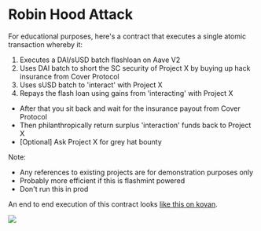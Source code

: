 # Robin Hood Attack

For educational purposes, here's a contract that executes a single atomic transaction whereby it:

1. Executes a DAI/sUSD batch flashloan on Aave V2
2. Uses DAI batch to short the SC security of Project X by buying up hack insurance from Cover Protocol
3. Uses sUSD batch to 'interact' with Project X
4. Repays the flash loan using gains from 'interacting' with Project X

- After that you sit back and wait for the insurance payout from Cover Protocol
- Then philanthropically return surplus 'interaction' funds back to Project X
- [Optional] Ask Project X for grey hat bounty

Note:
- Any references to existing projects are for demonstration purposes only
- Probably more efficient if this is flashmint powered
- Don't run this in prod

An end to end execution of this contract looks [like this on kovan](https://kovan.etherscan.io/tx/0xf82fbf1a79c12175aecf904422df35c430d5c12e71b4a44c0536c6d614a8ec4f).

![](https://github.com/fifikobayashi/Robin-Hood-Attack/blob/main/execution.PNG)
